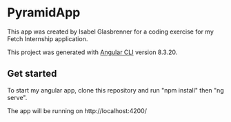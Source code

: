 # PyramidApp

This app was created by Isabel Glasbrenner for a coding exercise for my Fetch Internship application.

This project was generated with [Angular CLI](https://github.com/angular/angular-cli) version 8.3.20.

## Get started

To start my angular app, clone this repository and run "npm install" then "ng serve".

The app will be running on http://localhost:4200/
